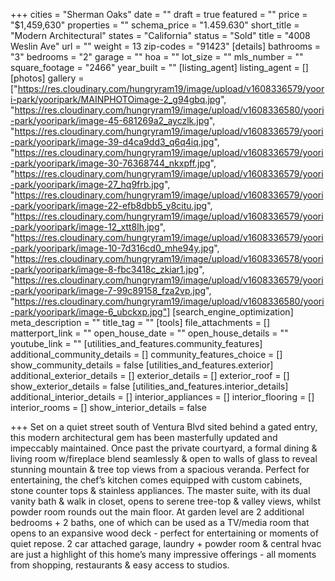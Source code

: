 +++
cities = "Sherman Oaks"
date = ""
draft = true
featured = ""
price = "$1,459,630"
properties = ""
schema_price = "1.459.630"
short_title = "Modern Architectural"
states = "California"
status = "Sold"
title = "4008 Weslin Ave"
url = ""
weight = 13
zip-codes = "91423"
[details]
bathrooms = "3"
bedrooms = "2"
garage = ""
hoa = ""
lot_size = ""
mls_number = ""
square_footage = "2466"
year_built = ""
[listing_agent]
listing_agent = []
[photos]
gallery = ["https://res.cloudinary.com/hungryram19/image/upload/v1608336579/yoori-park/yooripark/MAINPHOTOimage-2_g94gbq.jpg", "https://res.cloudinary.com/hungryram19/image/upload/v1608336580/yoori-park/yooripark/image-45-681269a2_ayczlk.jpg", "https://res.cloudinary.com/hungryram19/image/upload/v1608336579/yoori-park/yooripark/image-39-d4ca9dd3_q6q4iq.jpg", "https://res.cloudinary.com/hungryram19/image/upload/v1608336579/yoori-park/yooripark/image-30-76368744_nkxpff.jpg", "https://res.cloudinary.com/hungryram19/image/upload/v1608336579/yoori-park/yooripark/image-27_hq9frb.jpg", "https://res.cloudinary.com/hungryram19/image/upload/v1608336579/yoori-park/yooripark/image-22-efb8dbb5_y8citu.jpg", "https://res.cloudinary.com/hungryram19/image/upload/v1608336579/yoori-park/yooripark/image-12_xtt8lh.jpg", "https://res.cloudinary.com/hungryram19/image/upload/v1608336579/yoori-park/yooripark/image-10-7d316cd0_mhe94y.jpg", "https://res.cloudinary.com/hungryram19/image/upload/v1608336578/yoori-park/yooripark/image-8-fbc3418c_zkiar1.jpg", "https://res.cloudinary.com/hungryram19/image/upload/v1608336579/yoori-park/yooripark/image-7-99c89158_fza2vp.jpg", "https://res.cloudinary.com/hungryram19/image/upload/v1608336580/yoori-park/yooripark/image-6_ubckxp.jpg"]
[search_engine_optimization]
meta_description = ""
title_tag = ""
[tools]
file_attachments = []
matterport_link = ""
open_house_date = ""
open_house_details = ""
youtube_link = ""
[utilities_and_features.community_features]
additional_community_details = []
community_features_choice = []
show_community_details = false
[utilities_and_features.exterior]
additional_exterior_details = []
exterior_details = []
exterior_roof = []
show_exterior_details = false
[utilities_and_features.interior_details]
additional_interior_details = []
interior_appliances = []
interior_flooring = []
interior_rooms = []
show_interior_details = false

+++
Set on a quiet street south of Ventura Blvd sited behind a gated entry, this modern architectural gem has been masterfully updated and impeccably maintained. Once past the private courtyard, a formal dining & living room w/fireplace blend seamlessly & open to walls of glass to reveal stunning mountain & tree top views from a spacious veranda. Perfect for entertaining, the chef’s kitchen comes equipped with custom cabinets, stone counter tops & stainless appliances. The master suite, with its dual vanity bath & walk in closet, opens to serene tree-top & valley views, whilst powder room rounds out the main floor. At garden level are 2 additional bedrooms + 2 baths, one of which can be used as a TV/media room that opens to an expansive wood deck - perfect for entertaining or moments of quiet repose. 2 car attached garage, laundry + powder room & central hvac are just a highlight of this home’s many impressive offerings - all moments from shopping, restaurants & easy access to studios.